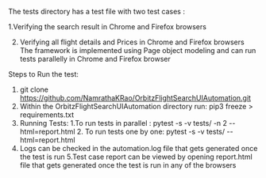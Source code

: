The tests directory has a test file with two test cases :

1.Verifying the search result in Chrome and Firefox browsers

2. Verifying all flight details and Prices in Chrome and Firefox browsers
The framework is implemented using Page object modeling and can run tests parallelly in Chrome and Firefox browser

Steps to Run the test:
1. git clone https://github.com/NamrathaKRao/OrbitzFlightSearchUIAutomation.git
2. Within the OrbitzFlightSearchUIAutomation directory run: pip3 freeze > requirements.txt
3. Running Tests:
    1.To run tests in parallel : pytest -s -v tests/ -n 2 --html=report.html
    2. To run tests one by one: pytest -s -v tests/ --html=report.html
4. Logs can be checked in the automation.log file that gets generated once the test is run
5.Test case report can be viewed by opening report.html file that gets generated once the test is run in any of the browsers

